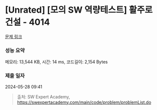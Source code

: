 # [Unrated] [모의 SW 역량테스트] 활주로 건설 - 4014 

[문제 링크](https://swexpertacademy.com/main/code/problem/problemDetail.do?contestProbId=AWIeW7FakkUDFAVH) 

### 성능 요약

메모리: 13,544 KB, 시간: 14 ms, 코드길이: 2,154 Bytes

### 제출 일자

2024-05-28 09:41



> 출처: SW Expert Academy, https://swexpertacademy.com/main/code/problem/problemList.do